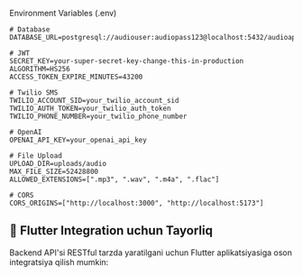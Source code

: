 Environment Variables (.env)

```env
# Database
DATABASE_URL=postgresql://audiouser:audiopass123@localhost:5432/audioapp

# JWT
SECRET_KEY=your-super-secret-key-change-this-in-production
ALGORITHM=HS256
ACCESS_TOKEN_EXPIRE_MINUTES=43200

# Twilio SMS
TWILIO_ACCOUNT_SID=your_twilio_account_sid
TWILIO_AUTH_TOKEN=your_twilio_auth_token  
TWILIO_PHONE_NUMBER=your_twilio_phone_number

# OpenAI
OPENAI_API_KEY=your_openai_api_key

# File Upload
UPLOAD_DIR=uploads/audio
MAX_FILE_SIZE=52428800
ALLOWED_EXTENSIONS=[".mp3", ".wav", ".m4a", ".flac"]

# CORS
CORS_ORIGINS=["http://localhost:3000", "http://localhost:5173"]
```

## 📱 Flutter Integration uchun Tayorliq

Backend API'si RESTful tarzda yaratilgani uchun Flutter aplikatsiyasiga oson integratsiya qilish mumkin: